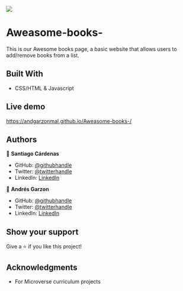 ![](https://img.shields.io/badge/Microverse-blueviolet)

# Aweasome-books-

This is our Awesome books page, a basic website that allows users to add/remove books from a list.

## Built With

- CSS/HTML & Javascript

## Live demo

https://andgarzonmal.github.io/Aweasome-books-/ 

## Authors

👤 **Santiago Cárdenas**

- GitHub: [@githubhandle](https://github.com/Santiago220991)
- Twitter: [@twitterhandle](https://twitter.com/twitterhandle)
- LinkedIn: [LinkedIn](https://www.linkedin.com/in/santiago-c%C3%A1rdenas-671043160/)

👤 **Andrés Garzon**

- GitHub: [@githubhandle](https://github.com/andgarzonmal)
- Twitter: [@twitterhandle](https://twitter.com/twitterhandle)
- LinkedIn: [LinkedIn](https://www.linkedin.com/in/andres-garzon-maldonado-951a2a180/)


## Show your support

Give a ⭐️ if you like this project!

## Acknowledgments

- For Microverse curriculum projects
